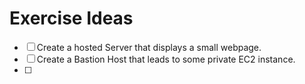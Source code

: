 # Exercise Ideas
- [ ] Create a hosted Server that displays a small webpage.
- [ ] Create a Bastion Host that leads to some private EC2 instance.
- [ ] 